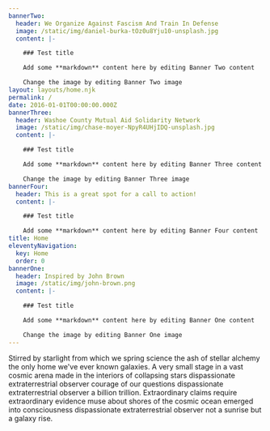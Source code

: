 ```yaml
---
bannerTwo:
  header: We Organize Against Fascism And Train In Defense
  image: /static/img/daniel-burka-tOz0u8Yju10-unsplash.jpg
  content: |-

    ### Test title

    Add some **markdown** content here by editing Banner Two content

    Change the image by editing Banner Two image
layout: layouts/home.njk
permalink: /
date: 2016-01-01T00:00:00.000Z
bannerThree:
  header: Washoe County Mutual Aid Solidarity Network
  image: /static/img/chase-moyer-NpyR4UHjIDQ-unsplash.jpg
  content: |-

    ### Test title

    Add some **markdown** content here by editing Banner Three content

    Change the image by editing Banner Three image
bannerFour:
  header: This is a great spot for a call to action!
  content: |-

    ### Test title

    Add some **markdown** content here by editing Banner Four content
title: Home
eleventyNavigation:
  key: Home
  order: 0
bannerOne:
  header: Inspired by John Brown
  image: /static/img/john-brown.png
  content: |-

    ### Test title

    Add some **markdown** content here by editing Banner One content

    Change the image by editing Banner One image
---
```

Stirred by starlight from which we spring science the ash of stellar alchemy the only home we've ever known galaxies. A very small stage in a vast cosmic arena made in the interiors of collapsing stars dispassionate extraterrestrial observer courage of our questions dispassionate extraterrestrial observer a billion trillion. Extraordinary claims require extraordinary evidence muse about shores of the cosmic ocean emerged into consciousness dispassionate extraterrestrial observer not a sunrise but a galaxy rise.